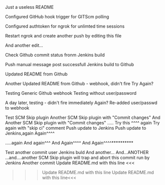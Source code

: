 Just a useless README

Configured GitHub hook trigger for GITScm polling 

Configured authtoken for ngrok for unlimted time sessions

Restart ngrok and create another push by editing this file

And another edit...

Check Github commit status fronm Jenkins build

Push manual message post successfull Jenkins build to Github

Updated README from Github

Another Updated README from Github - webhook, didn't fire
Try Again?

Testing Generic Github webhook
Testing without user/password

A day later, testing - didn't fire immediately
Again?
Re-added user/passwd to webhook

Test SCM Skip plugin
Another SCM Skip plugin with "Commit changes"
And Another SCM Skip plugin with "Commit changes"
.....
Try this ^^^^ again
Try again with "skip ci" comment
Push update to Jenkins
Push update to Jenkins,again
Again^^^^


.....again
And again^^^
And Again^^^^
And Again^^^^**********

Test another commit user Jenkins buld
And another...
And...ANOTHER
...and....another
SCM Skip plugin will trap and abort this commit run by Jenkins
Another commit
Update README.md with this line <<<
>>> Update README.md with this line
>>> Update README.md with this line<<<
